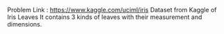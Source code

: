 Problem Link : https://www.kaggle.com/uciml/iris
Dataset from Kaggle of Iris Leaves
It contains 3 kinds of leaves with their measurement and dimensions. 
